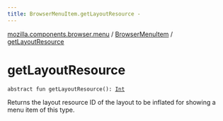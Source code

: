 ```yaml
---
title: BrowserMenuItem.getLayoutResource - 
---
```


[mozilla.components.browser.menu](../index.html) / [BrowserMenuItem](index.html) / [getLayoutResource](./get-layout-resource.html)

# getLayoutResource

`abstract fun getLayoutResource(): `[`Int`](https://kotlinlang.org/api/latest/jvm/stdlib/kotlin/-int/index.html)

Returns the layout resource ID of the layout to be inflated for showing a menu item of this
type.

